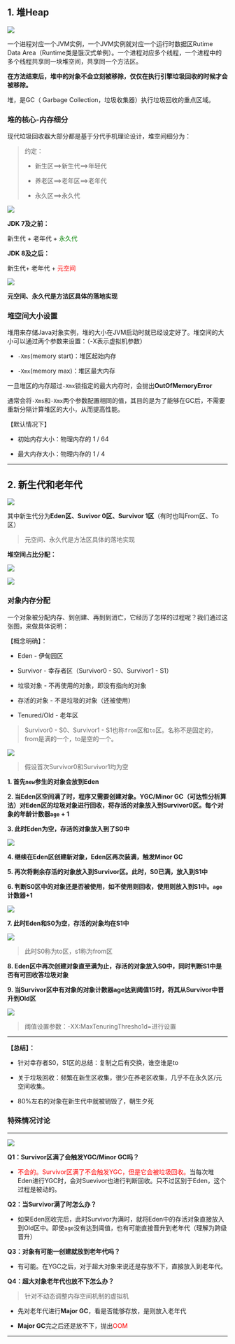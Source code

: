 ## 1. 堆Heap

![](https://iqqcode-blog.oss-cn-beijing.aliyuncs.com/img/20200629175321.png)

一个进程对应一个JVM实例，一个JVM实例就对应一个运行时数据区Rutime Data Area（Runtime类是饿汉式单例）。一个进程对应多个线程，一个进程中的多个线程共享同一块堆空间，共享同一个方法区。

**在方法结束后，堆中的对象不会立刻被移除，仅仅在执行引擎垃圾回收的时候才会被移除。**

堆，是GC（ Garbage Collection，垃圾收集器）执行垃圾回收的重点区域。

### 堆的核心-内存细分

现代垃圾回收器大部分都是基于分代手机理论设计，堆空间细分为：

> 约定：
> 
> - 新生区==>新生代==>年轻代
> 
> - 养老区==>老年区==>老年代
> 
> - 永久区==>永久代

![](https://iqqcode-blog.oss-cn-beijing.aliyuncs.com/img/20200629152823.png)

**JDK 7及之前：**

新生代 + 老年代 + <font color=green>永久代</font>

**JDK 8及之后：**

新生代+  老年代 + <font color=red>元空间</font>

![](https://iqqcode-blog.oss-cn-beijing.aliyuncs.com/img/20200629161449.png)

**元空间、永久代是方法区具体的落地实现**

### 堆空间大小设置

堆用来存储Java对象实例，堆的大小在JVM启动时就已经设定好了。堆空间的大小可以通过两个参数来设置：（-X表示虚拟机参数）

- `-Xms`(memory start)：堆区起始内存

- `-Xmx`(memory max)：堆区最大内存

一旦堆区的内存超过`-Xmx`锁指定的最大内存时，会抛出**OutOfMemoryError**

通常会将`-Xms`和`-Xmx`两个参数配置相同的值，其目的是为了能够在GC后，不需要重新分隔计算堆区的大小，从而提高性能。

【默认情况下】

- 初始内存大小：物理内存的 1 /  64

- 最大内存大小：物理内存的 1 / 4

--------------------------------

## 2. 新生代和老年代

![](https://iqqcode-blog.oss-cn-beijing.aliyuncs.com/img/20200629173208.png)

其中新生代分为**Eden区、Suvivor 0区、Survivor 1区**（有时也叫From区、To区）

> 元空间、永久代是方法区具体的落地实现

**堆空间占比分配：**

![](https://iqqcode-blog.oss-cn-beijing.aliyuncs.com/img/20200701174154.png)

![](https://iqqcode-blog.oss-cn-beijing.aliyuncs.com/img/20200629173511.png)

### 对象内存分配

一个对象被分配内存、到创建、再到到消亡，它经历了怎样的过程呢？我们通过这张图，来做具体说明：

【概念明确】：

- Eden - 伊甸园区

- Survivor - 幸存者区（Survivor0 - S0、Survivor1 - S1）

- 垃圾对象 - 不再使用的对象，即没有指向的对象

- 存活的对象 - 不是垃圾的对象（还被使用）

- Tenured/Old - 老年区

> Survivor0 - S0、Survivor1 - S1也称`from`区和`to`区。名称不是固定的，from是满的一个，to是空的一个。

![](https://iqqcode-blog.oss-cn-beijing.aliyuncs.com/img/20200701160046.png)

> 假设首次Survivor0和Survivor1均为空

**1. 首先`new`参生的对象会放到Eden**

**2. 当Eden区空间满了时，程序又需要创建对象。YGC/Minor GC（可达性分析算法）对Eden区的垃圾对象进行回收，将存活的对象放入到Survivor0区。每个对象的年龄计数器`age` + 1**

**3. 此时Eden为空，存活的对象放入到了S0中**

![](https://iqqcode-blog.oss-cn-beijing.aliyuncs.com/img/20200701164923.png)

**4. 继续在Eden区创建新对象，Eden区再次装满，触发Minor GC**

**5. 再次将剩余存活的对象放入到Survivor区。此时，S0已满，放入到S1中**

**6. 判断S0区中的对象还是否被使用，如不使用则回收，使用则放入到S1中。`age`计数器+1**

![](https://iqqcode-blog.oss-cn-beijing.aliyuncs.com/img/20200701165132.png)

**7. 此时Eden和S0为空，存活的对象均在S1中**

![](https://iqqcode-blog.oss-cn-beijing.aliyuncs.com/img/20200701170350.png)

> 此时S0称为to区，s1称为from区

**8. Eden区中再次创建对象直至满为止，存活的对象放入S0中，同时判断S1中是否有可回收答垃圾对象**

**9. 当Survivor区中有对象的对象计数器age达到阈值15时，将其从Survivor中晋升到Old区**

![](https://iqqcode-blog.oss-cn-beijing.aliyuncs.com/img/20200701170713.png)

> 阈值设置参数：-XX:MaxTenuringThresho1d=<N>进行设置

-------------------

**【总结】：**

- 针对幸存者S0，S1区的总结：复制之后有交换，谁空谁是to

- 关于垃圾回收：频繁在新生区收集，很少在养老区收集，几乎不在永久区/元空间收集。

- 80%左右的对象在新生代中就被销毁了，朝生夕死

### 特殊情况讨论

-----------------

![](https://iqqcode-blog.oss-cn-beijing.aliyuncs.com/img/20200701182422.png)

**Q1：Survivor区满了会触发YGC/Minor GC吗？**

- <font color = red>不会的。Survivor区满了不会触发YGC，但是它会被垃圾回收。</font>当每次堆Eden进行YGC时，会对Suevivor也进行判断回收。只不过区别于Eden，这个过程是被动的。

**Q2：当Survivor满了时怎么办？**

- 如果Eden回收完后，此时Survivor为满时，就将Eden中的存活对象直接放入到Old区中。即使`age`没有达到阈值，也有可能直接晋升到老年代（理解为跨级晋升）

**Q3：对象有可能一创建就放到老年代吗？**

- 有可能。在YGC之后，对于超大对象来说还是存放不下，直接放入到老年代。

**Q4：超大对象老年代也放不下怎么办？**

> 针对不动态调整内存空间机制的虚拟机

- 先对老年代进行**Major GC**，看是否能够存放，是则放入老年代

- **Major GC**完之后还是放不下，抛出<font color = red>OOM</font>

----------------------------------------------
